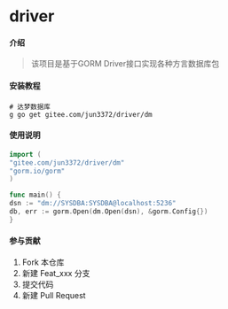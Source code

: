 # driver

#### 介绍
> 该项目是基于GORM Driver接口实现各种方言数据库包


#### 安装教程

```shell
# 达梦数据库
g go get gitee.com/jun3372/driver/dm
```

#### 使用说明

```go
import (
"gitee.com/jun3372/driver/dm"
"gorm.io/gorm"
)

func main() {
dsn := "dm://SYSDBA:SYSDBA@localhost:5236"
db, err := gorm.Open(dm.Open(dsn), &gorm.Config{})
}
```

#### 参与贡献

1.  Fork 本仓库
2.  新建 Feat_xxx 分支
3.  提交代码
4.  新建 Pull Request
